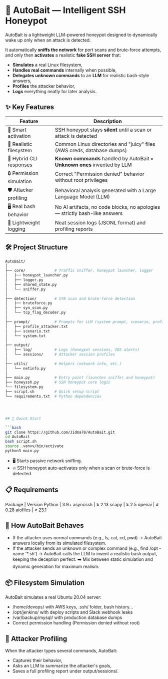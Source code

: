 # 🐍 AutoBait — Intelligent SSH Honeypot


AutoBait is a lightweight LLM-powered honeypot designed to dynamically wake up only when an attack is detected.

It automatically **sniffs the network** for port scans and brute-force attempts, and only then **activates** a realistic **fake SSH server** that:
- **Simulates** a real Linux filesystem,
- **Handles real commands** internally when possible,
- **Delegates unknown commands** to an **LLM** for realistic bash-style answers,
- **Profiles** the attacker behavior,
- **Logs** everything neatly for later analysis.


## ✨ Key Features

| Feature                    | Description                                                                 |
|-----------------------------|-----------------------------------------------------------------------------|
| 🧠 Smart activation         | SSH honeypot stays **silent** until a scan or attack is detected             |
| 📂 Realistic filesystem      | Common Linux directories and "juicy" files (AWS creds, database dumps)      |
| 🤖 Hybrid CLI responses      | **Known commands** handled by AutoBait • **Unknown ones** invented by LLM   |
| 🔒 Permission simulation    | Correct "Permission denied" behavior without root privileges                |
| 🛡️ Attacker profiling       | Behavioral analysis generated with a Large Language Model (LLM)             |
| 🖥️ Real bash behavior       | No AI artifacts, no code blocks, no apologies — strictly bash-like answers |
| 📜 Lightweight logging      | Neat session logs (JSONL format) and profiling reports                     |


## 🛠️ Project Structure

```bash
AutoBait/
│
├── core/             # Traffic sniffer, honeypot launcher, logger
│   ├── honeypot_launcher.py
│   ├── logger.py
│   ├── shared_state.py
│   └── sniffer.py
│
├── detection/        # SYN scan and brute-force detection
│   ├── bruteforce.py
│   ├── syn_scan.py
│   └── tcp_flag_decoder.py         
│
├── prompt/           # Prompts for LLM (system prompt, scenario, profiling)
│   ├── profile_attacker.txt
│   ├── scenario.txt
│   └── system.txt
│
├── output/
│   ├── log/          # Logs (honeypot sessions, IDS alerts)
│   └── sessions/     # Attacker session profiles
│
├── utils/            # Helpers (network info, etc.)
│   └── netinfo.py
│
├── main.py           # Entry point (launches sniffer and honeypot)
├── honeyssh.py       # SSH honeypot core logic
└── filesystem.py
├── script.sh         # Quick setup script
└── requirements.txt  # Python dependencies




## 🚀 Quick Start

```bash
git clone https://github.com/Jidma78/AutoBait.git
cd AutoBait
bash script.sh
source .venvv/bin/activate
python3 main.py
```

- 🖥️ Starts passive network sniffing.
- 🔥 SSH honeypot auto-activates only when a scan or brute-force is detected.

## 📋 Requirements
Package | Version
Python | 3.9+
asyncssh | ≥ 2.13
scapy | ≥ 2.5
openai | ≤ 0.28
aiofiles | ≥ 23.1



## 🎯 How AutoBait Behaves
- If the attacker uses normal commands (e.g., ls, cat, cd, pwd) → AutoBait answers locally from its simulated filesystem.
- If the attacker sends an unknown or complex command (e.g., find /opt -name '*.sh') → AutoBait calls the LLM to invent a realistic bash output, keeping the deception perfect.
➡️ Mix between static simulation and dynamic generation for maximum realism.

## 📦 Filesystem Simulation

AutoBait simulates a real Ubuntu 20.04 server:

- /home/devops/ with AWS keys, .ssh/ folder, bash history...
- /opt/jenkins/ with deploy scripts and Slack webhook leaks
- /var/backup/mysql/ with production database dumps
- Correct permission handling (Permission denied without root)

## 🧠 Attacker Profiling

When the attacker types several commands, AutoBait:

- Captures their behavior,
- Asks an LLM to summarize the attacker's goals,
- Saves a full profiling report under output/sessions/.




